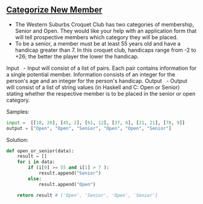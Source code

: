 ## [Categorize New Member](https://www.codewars.com/kata/5502c9e7b3216ec63c0001aa)

- The Western Suburbs Croquet Club has two categories of membership, Senior and Open. They would like your help with an application form that will tell prospective members which category they will be placed.
- To be a senior, a member must be at least 55 years old and have a handicap greater than 7. In this croquet club, handicaps range from -2 to +26; the better the player the lower the handicap.

Input
&nbsp; - Input will consist of a list of pairs. Each pair contains information for a single potential member. Information consists of an integer for the person's age and an integer for the person's handicap.
Output
&nbsp; - Output will consist of a list of string values (in Haskell and C: Open or Senior) stating whether the respective member is to be placed in the senior or open category.

Samples:

```python
input =  [[18, 20], [45, 2], [61, 12], [37, 6], [21, 21], [78, 9]]
output = ["Open", "Open", "Senior", "Open", "Open", "Senior"]
```

Solution:

```python
def open_or_senior(data):
    result = []
    for i in data:
        if (i[0] >= 55 and i[1] > 7 ):
            result.append("Senior")
        else:
            result.append("Open")

    return result # ['Open', 'Senior', 'Open', 'Senior']
```